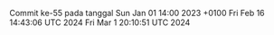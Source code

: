 Commit ke-55 pada tanggal Sun Jan 01 14:00 2023 +0100
Fri Feb 16 14:43:06 UTC 2024
Fri Mar  1 20:10:51 UTC 2024
